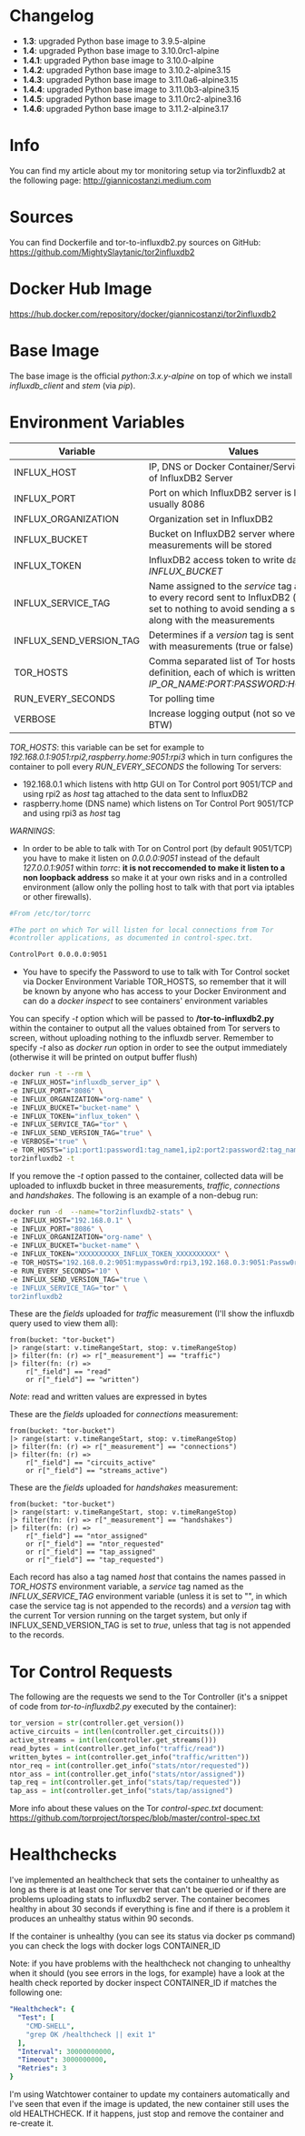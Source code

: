 # Changelog

* **1.3**: upgraded Python base image to 3.9.5-alpine
* **1.4**: upgraded Python base image to 3.10.0rc1-alpine
* **1.4.1**: upgraded Python base image to 3.10.0-alpine
* **1.4.2**: upgraded Python base image to 3.10.2-alpine3.15
* **1.4.3**: upgraded Python base image to 3.11.0a6-alpine3.15
* **1.4.4**: upgraded Python base image to 3.11.0b3-alpine3.15
* **1.4.5**: upgraded Python base image to 3.11.0rc2-alpine3.16
* **1.4.6**: upgraded Python base image to 3.11.2-alpine3.17

# Info

You can find my article about my tor monitoring setup via tor2influxdb2 at the following page:
<http://giannicostanzi.medium.com>

# Sources

You can find Dockerfile and tor-to-influxdb2.py sources on GitHub:
<https://github.com/MightySlaytanic/tor2influxdb2>

# Docker Hub Image

<https://hub.docker.com/repository/docker/giannicostanzi/tor2influxdb2>

# Base Image

The base image is the official *python:3.x.y-alpine* on top of which we install *influxdb_client* and *stem* (via *pip*).

# Environment Variables

| Variable | Values |Default|
|-------------|-----------|-----------|
| INFLUX_HOST|IP, DNS or Docker Container/Service name of InfluxDB2 Server |IP_OR_NAME *// must be changed //*|
| INFLUX_PORT|Port on which InfluxDB2 server is listening, usually 8086 |PORT *// must be changed //*|
| INFLUX_ORGANIZATION| Organization set in InfluxDB2 |ORGANIZATION *// must be changed //*|
| INFLUX_BUCKET | Bucket on InfluxDB2 server where measurements will be stored |BUCKET *// must be changed //*|
| INFLUX_TOKEN | InfluxDB2 access token to write data on *INFLUX_BUCKET* |TOKEN *// must be changed //*|
| INFLUX_SERVICE_TAG | Name assigned to the *service* tag assigned to every record sent to InfluxDB2 (leave it set to nothing to avoid sending a service tag along with the measurements| tor
| INFLUX_SEND_VERSION_TAG | Determines if a *version* tag is sent along with measurements (true or false)| true
| TOR_HOSTS | Comma separated list of Tor hosts definition, each of which is written in format *IP_OR_NAME:PORT:PASSWORD:HOST_TAG*"|ip1:port1:password1:name1,ip2:port2:password2:name2 *// must be changed //*|
| RUN_EVERY_SECONDS | Tor polling time | 10
| VERBOSE | Increase logging output (not so verbose BTW) |false

*TOR_HOSTS*: this variable can be set for example to *192.168.0.1:9051:rpi2,raspberry.home:9051:rpi3* which in turn configures the container to poll every *RUN_EVERY_SECONDS* the following Tor servers:
* 192.168.0.1 which listens with http GUI on Tor Control port 9051/TCP and using rpi2 as *host* tag attached to the data sent to InfluxDB2
* raspberry.home (DNS name) which listens on Tor Control Port 9051/TCP and using rpi3 as *host* tag

*WARNINGS*:
* In order to be able to talk with Tor on Control port (by default 9051/TCP) you have to make it listen on *0.0.0.0:9051* instead of the default *127.0.0.1:9051* within *torrc*: **it is not reccomended to make it listen to a non loopback address** so make it at your own risks and in a controlled environment (allow only the polling host to talk with that port via iptables or other firewalls).

```bash
#From /etc/tor/torrc

#The port on which Tor will listen for local connections from Tor
#controller applications, as documented in control-spec.txt.

ControlPort 0.0.0.0:9051
```

* You have to specify the Password to use to talk with Tor Control socket via Docker Environment Variable TOR_HOSTS, so remember that it will be known by anyone who has access to your Docker Environment and can do a *docker inspect* to see containers' environment variables

You can specify *-t* option which will be passed to **/tor-to-influxdb2.py** within the container to output all the values obtained from Tor servers to screen, without uploading nothing to the influxdb server. Remember to specify *-t* also as *docker run* option in order to see the output immediately (otherwise it will be printed on output buffer flush)

```bash
docker run -t --rm \
-e INFLUX_HOST="influxdb_server_ip" \
-e INFLUX_PORT="8086" \
-e INFLUX_ORGANIZATION="org-name" \
-e INFLUX_BUCKET="bucket-name" \
-e INFLUX_TOKEN="influx_token" \
-e INFLUX_SERVICE_TAG="tor" \
-e INFLUX_SEND_VERSION_TAG="true" \ 
-e VERBOSE="true" \
-e TOR_HOSTS="ip1:port1:password1:tag_name1,ip2:port2:password2:tag_name2" \
tor2influxdb2 -t
```

If you remove the *-t* option passed to the container, collected data will be uploaded to influxdb bucket in three measurements, *traffic*, *connections* and *handshakes*. The following is an example of a non-debug run:

```bash
docker run -d  --name="tor2influxdb2-stats" \
-e INFLUX_HOST="192.168.0.1" \
-e INFLUX_PORT="8086" \
-e INFLUX_ORGANIZATION="org-name" \
-e INFLUX_BUCKET="bucket-name" \
-e INFLUX_TOKEN="XXXXXXXXXX_INFLUX_TOKEN_XXXXXXXXXX" \
-e TOR_HOSTS="192.168.0.2:9051:mypassw0rd:rpi3,192.168.0.3:9051:Passw0rd:rpi4" \
-e RUN_EVERY_SECONDS="10" \
-e INFLUX_SEND_VERSION_TAG="true \ 
-e INFLUX_SERVICE_TAG="tor" \
tor2influxdb2
```

These are the *fields* uploaded for *traffic* measurement (I'll show the influxdb query used to view them all):

```flux
from(bucket: "tor-bucket")
|> range(start: v.timeRangeStart, stop: v.timeRangeStop)
|> filter(fn: (r) => r["_measurement"] == "traffic")
|> filter(fn: (r) => 
	r["_field"] == "read" 
	or r["_field"] == "written")
```

*Note*: read and written values are expressed in bytes

These are the *fields* uploaded for *connections* measurement:

```flux
from(bucket: "tor-bucket")
|> range(start: v.timeRangeStart, stop: v.timeRangeStop)
|> filter(fn: (r) => r["_measurement"] == "connections")
|> filter(fn: (r) => 
	r["_field"] == "circuits_active" 
	or r["_field"] == "streams_active")
```

These are the *fields* uploaded for *handshakes* measurement:

```flux
from(bucket: "tor-bucket")
|> range(start: v.timeRangeStart, stop: v.timeRangeStop)
|> filter(fn: (r) => r["_measurement"] == "handshakes")
|> filter(fn: (r) => 
	r["_field"] == "ntor_assigned" 
	or r["_field"] == "ntor_requested"  
	or r["_field"] == "tap_assigned" 
	or r["_field"] == "tap_requested")
```

Each record has also a tag named *host* that contains the names passed in *TOR_HOSTS* environment variable, a *service* tag named as the *INFLUX_SERVICE_TAG* environment variable (unless it is set to "", in which case the service tag is not appended to the records) and a *version* tag with the current Tor version running on the target system, but only if INFLUX_SEND_VERSION_TAG is set to *true*, unless that tag is not appended to the records. 

# Tor Control Requests

The following are the requests we send to the Tor Controller (it's a snippet of code from *tor-to-influxdb2.py* executed by the container):

```python
tor_version = str(controller.get_version())
active_circuits = int(len(controller.get_circuits()))
active_streams = int(len(controller.get_streams()))
read_bytes = int(controller.get_info("traffic/read"))
written_bytes = int(controller.get_info("traffic/written"))
ntor_req = int(controller.get_info("stats/ntor/requested"))
ntor_ass = int(controller.get_info("stats/ntor/assigned"))
tap_req = int(controller.get_info("stats/tap/requested"))
tap_ass = int(controller.get_info("stats/tap/assigned")
```

More info about these values on the Tor *control-spec.txt* document:
https://github.com/torproject/torspec/blob/master/control-spec.txt

# Healthchecks

I've implemented an healthcheck that sets the container to unhealthy as long as there is at least one Tor server that can't be queried or if there are problems uploading stats to influxdb2 server. The container becomes healthy in about 30 seconds if everything is fine and if there is a problem it produces an unhealthy status within 90 seconds.

If the container is unhealthy (you can see its status via docker ps command) you can check the logs with docker logs CONTAINER_ID

Note: if you have problems with the healthcheck not changing to unhealthy when it should (you see errors in the logs, for example) have a look at the health check reported by docker inspect CONTAINER_ID if matches the following one:

```yaml
"Healthcheck": {
  "Test": [
    "CMD-SHELL",
    "grep OK /healthcheck || exit 1"
  ],
  "Interval": 30000000000,
  "Timeout": 3000000000,
  "Retries": 3
}
```

I'm using Watchtower container to update my containers automatically and I've seen that even if the image is updated, the new container still uses the old HEALTHCHECK. If it happens, just stop and remove the container and re-create it.
